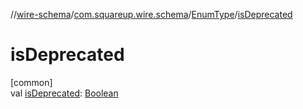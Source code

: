 //[wire-schema](../../../index.md)/[com.squareup.wire.schema](../index.md)/[EnumType](index.md)/[isDeprecated](is-deprecated.md)

# isDeprecated

[common]\
val [isDeprecated](is-deprecated.md): [Boolean](https://kotlinlang.org/api/latest/jvm/stdlib/kotlin/-boolean/index.html)
